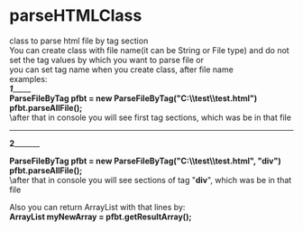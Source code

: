 # parseHTMLClass  
class to parse html file by tag section  
You can create class with file name(it can be String or File type) and do not set the tag values by which you want to parse file or  
you can set tag name when you create class, after file name  
examples:  
_________1______________    
**ParseFileByTag pfbt = new ParseFileByTag("C:\\\\test\\\\test.html")  
pfbt.parseAllFile();**  
\\after that in console you will see first tag sections, which was be in that file  
________________________  
________2_______________  
  
**ParseFileByTag pfbt = new ParseFileByTag("C:\\\\test\\\\test.html", "div")  
pfbt.parseAllFile();**  
\\after that in console you will see sections of tag "**div**", which was be in that file  
  
Also you can return ArrayList<String> with that lines by:  
  **ArrayList<String> myNewArray = pfbt.getResultArray();**  
